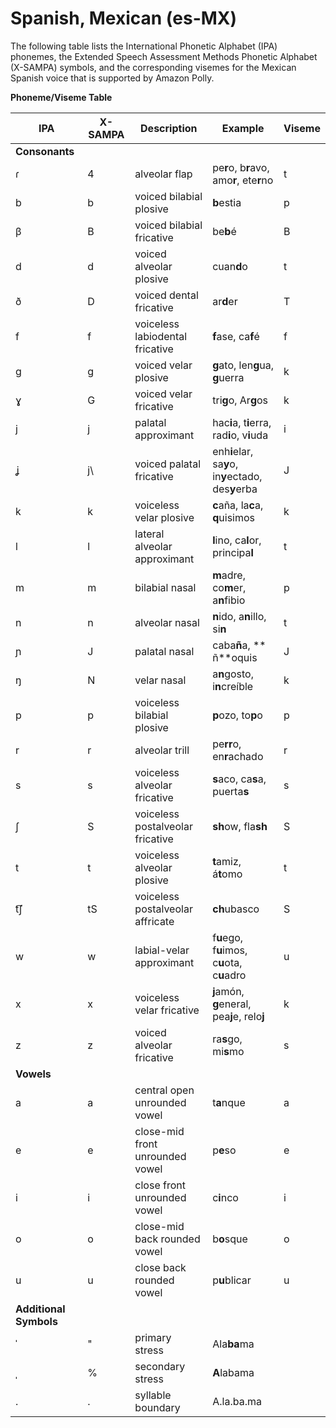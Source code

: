# Spanish, Mexican \(es\-MX\)<a name="ph-table-mexican"></a>

The following table lists the International Phonetic Alphabet \(IPA\) phonemes, the Extended Speech Assessment Methods Phonetic Alphabet \(X\-SAMPA\) symbols, and the corresponding visemes for the Mexican Spanish voice that is supported by Amazon Polly\.


**Phoneme/Viseme Table**  

| IPA | X\-SAMPA | Description | Example | Viseme | 
| --- | --- | --- | --- | --- | 
|  **Consonants**  | 
| ɾ | 4 | alveolar flap | pe**r**o, b**r**avo, amo**r**, ete**r**no | t | 
| b | b | voiced bilabial plosive | **b**estia  | p | 
| β | B | voiced bilabial fricative | be**b**é | B | 
| d | d | voiced alveolar plosive | cuan**d**o  | t | 
| ð | D | voiced dental fricative | ar**d**er  | T | 
|  f | f | voiceless labiodental fricative | **f**ase, ca**f**é  | f | 
| g | g | voiced velar plosive | **g**ato, len**g**ua, **g**uerra  | k | 
| ɣ | G | voiced velar fricative | tri**g**o, Ar**g**os  | k | 
| j | j | palatal approximant | hac**i**a, t**i**erra, rad**i**o, v**i**uda  | i | 
| ʝ | j\\ | voiced palatal fricative | enh**i**elar, sa**y**o, in**y**ectado, des**y**erba  | J | 
| k | k | voiceless velar plosive | **c**aña, la**c**a, **q**uisimos  | k | 
| l | l | lateral alveolar approximant | **l**ino, ca**l**or, principa**l** | t | 
| m | m | bilabial nasal | **m**adre, co**m**er, a**n**fibio  | p | 
| n | n | alveolar nasal | **n**ido, a**n**illo, si**n** | t | 
| ɲ | J | palatal nasal | caba**ñ**a, ** ñ**oquis  | J | 
| ŋ | N | velar nasal | a**n**gosto, i**n**creíble | k | 
| p | p | voiceless bilabial plosive | **p**ozo, to**p**o  | p | 
| r | r | alveolar trill | pe**rr**o, en**r**achado  | r | 
| s | s | voiceless alveolar fricative | **s**aco, ca**s**a, puerta**s** | s | 
| ʃ | S | voiceless postalveolar fricative | **sh**ow, fla**sh** | S | 
| t | t | voiceless alveolar plosive | **t**amiz, á**t**omo  | t | 
| t͡ʃ | tS | voiceless postalveolar affricate | **ch**ubasco  | S | 
| w | w | labial\-velar approximant | f**u**ego, f**u**imos, c**u**ota, c**u**adro  | u | 
| x | x | voiceless velar fricative | **j**amón, **g**eneral, pea**j**e, relo**j** | k | 
| z | z | voiced alveolar fricative | ra**s**go, mi**s**mo  | s | 
|  **Vowels**  | 
| a  | a  | central open unrounded vowel  | t**a**nque  | a  | 
| e  | e  | close\-mid front unrounded vowel  | p**e**so  | e  | 
| i  | i  | close front unrounded vowel  | c**i**nco  | i  | 
| o  | o  | close\-mid back rounded vowel  | b**o**sque  | o  | 
| u  | u  | close back rounded vowel  | p**u**blicar | u  | 
|  **Additional Symbols**  | 
| ˈ | " | primary stress | Ala**ba**ma |  | 
| ˌ | % | secondary stress | **A**labama |  | 
| \. | \. | syllable boundary | A\.la\.ba\.ma |  | 